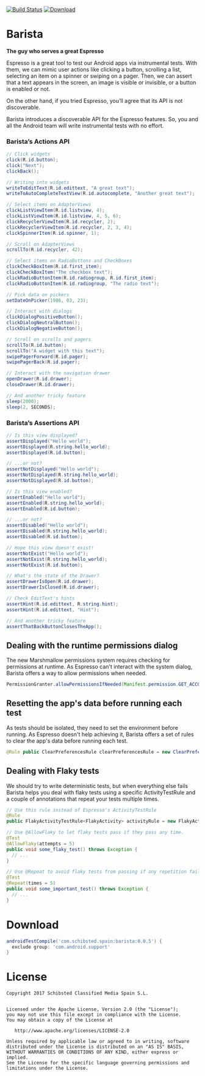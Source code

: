 [![Build Status](https://travis-ci.org/SchibstedSpain/Barista.svg?branch=master)](https://travis-ci.org/SchibstedSpain/Barista)
[![Download](https://api.bintray.com/packages/schibstedspain/maven/barista/images/download.svg)](https://bintray.com/schibstedspain/maven/barista/_latestVersion)

# Barista
**The guy who serves a great Espresso**

Espresso is a great tool to test our Android apps via instrumental tests. With them, we can mimic user actions like clicking a button, scrolling a list, selecting an item on a spinner or swiping on a pager. Then, we can assert that a text appears in the screen, an image is visible or invisible, or a button is enabled or not.

On the other hand, if you tried Espresso, you’ll agree that its API is not discoverable.

Barista introduces a discoverable API for the Espresso features. So, you and all the Android team will write instrumental tests with no effort. 

### Barista’s Actions API
```java
// Click widgets
click(R.id.button);
click("Next");
clickBack();

// Writing into widgets
writeToEditText(R.id.edittext, "A great text");
writeToAutoCompleteTextView(R.id.autocomplete, "Another great text");

// Select items on AdapterViews
clickListViewItem(R.id.listview, 4);
clickListViewItem(R.id.listview, 4, 5, 6);
clickRecyclerViewItem(R.id.recycler, 2);
clickRecyclerViewItem(R.id.recycler, 2, 3, 4);
clickSpinnerItem(R.id.spinner, 1);

// Scroll on AdapterViews
scrollTo(R.id.recycler, 42);

// Select items on RadioButtons and CheckBoxes
clickCheckBoxItem(R.id.first_item);
clickCheckBoxItem("The checkbox text");
clickRadioButtonItem(R.id.radiogroup, R.id.first_item);
clickRadioButtonItem(R.id.radiogroup, "The radio text");

// Pick data on pickers
setDateOnPicker(1986, 03, 23);

// Interact with dialogs
clickDialogPositiveButton();
clickDialogNeutralButton();
clickDialogNegativeButton();

// Scroll on scrolls and pagers
scrollTo(R.id.button);
scrollTo("A widget with this text");
swipePagerForward(R.id.pager);
swipePagerBack(R.id.pager);

// Interact with the navigation drawer
openDrawer(R.id.drawer);
closeDrawer(R.id.drawer);

// And another tricky feature
sleep(2000);
sleep(2, SECONDS);
```

### Barista’s Assertions API
```java
// Is this view displayed?
assertDisplayed("Hello world");
assertDisplayed(R.string.hello_world);
assertDisplayed(R.id.button);

// ...or not?
assertNotDisplayed("Hello world");
assertNotDisplayed(R.string.hello_world);
assertNotDisplayed(R.id.button);

// Is this view enabled?
assertEnabled("Hello world");
assertEnabled(R.string.hello_world);
assertEnabled(R.id.button);

// ...or not?
assertDisabled("Hello world");
assertDisabled(R.string.hello_world);
assertDisabled(R.id.button);

// Hope this view doesn't exist!
assertNotExist("Hello world");
assertNotExist(R.string.hello_world);
assertNotExist(R.id.button);

// What's the state of the Drawer?
assertDrawerIsOpen(R.id.drawer);
assertDrawerIsClosed(R.id.drawer);

// Check EditText's hints
assertHint(R.id.edittext, R.string.hint);
assertHint(R.id.edittext, "Hint");

// And another tricky feature
assertThatBackButtonClosesTheApp();
```

## Dealing with the runtime permissions dialog

The new Marshmallow permissions system requires checking for permissions at runtime. As Espresso can't interact with the system dialog, Barista offers a way to allow permissions when needed.

```java
PermissionGranter.allowPermissionsIfNeeded(Manifest.permission.GET_ACCOUNTS);
```

## Resetting the app's data before running each test

As tests should be isolated, they need to set the environment before running. As Espresso doesn't help achieving it, Barista offers a set of rules to clear the app's data before running each test.

```java
@Rule public ClearPreferencesRule clearPreferencesRule = new ClearPreferencesRule(); // Clear all app's SharedPreferences
```

## Dealing with Flaky tests

We should try to write deterministic tests, but when everything else fails Barista helps you deal with flaky tests using a specific ActivityTestRule and a couple of annotations that repeat your tests multiple times.

```java
// Use this rule instead of Espresso's ActivityTestRule
@Rule
public FlakyActivityTestRule<FlakyActivity> activityRule = new FlakyActivityTestRule<>(FlakyActivity.class, true, false);

// Use @AllowFlaky to let flaky tests pass if they pass any time.
@Test
@AllowFlaky(attempts = 5)
public void some_flaky_test() throws Exception {
  // ...
}

// Use @Repeat to avoid flaky tests from passing if any repetition fails.
@Test
@Repeat(times = 5)
public void some_important_test() throws Exception {
  // ...
}
```

# Download

```gradle
androidTestCompile('com.schibsted.spain:barista:0.0.5') {
  exclude group: 'com.android.support'
}
```

# License

```
Copyright 2017 Schibsted Classified Media Spain S.L.


Licensed under the Apache License, Version 2.0 (the "License");
you may not use this file except in compliance with the License.
You may obtain a copy of the License at

   http://www.apache.org/licenses/LICENSE-2.0

Unless required by applicable law or agreed to in writing, software
distributed under the License is distributed on an "AS IS" BASIS,
WITHOUT WARRANTIES OR CONDITIONS OF ANY KIND, either express or implied.
See the License for the specific language governing permissions and
limitations under the License.
```
